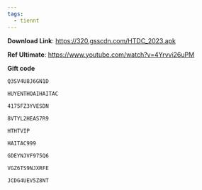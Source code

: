 ```yaml
---
tags:
  - tiennt
---
```

**Download Link**:
https://320.gsscdn.com/HTDC_2023.apk

**Ref Ultimate**:
https://www.youtube.com/watch?v=4Yrvvi26uPM

**Gift code**
```
Q3SV4U8J6GN1D
```

```
HUYENTHOAIHAITAC
```

```
4175FZ3YVESDN
```

```
8VTYL2HEAS7R9
```

```
HTHTVIP
```

```
HAITAC999
```

```
GDEYNJVF975Q6
```

```
VGZ6TS9NJXRFE
```

```
JCDG4UEV5Z8NT
```
